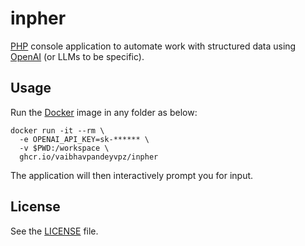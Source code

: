 # inpher

[PHP](https://www.php.net/) console application to automate work with structured data using [OpenAI](https://openai.com/) (or LLMs to be specific).

## Usage

Run the [Docker](https://www.docker.com/) image in any folder as below:

```shell
docker run -it --rm \
  -e OPENAI_API_KEY=sk-****** \
  -v $PWD:/workspace \
  ghcr.io/vaibhavpandeyvpz/inpher
```

The application will then interactively prompt you for input.

## License

See the [LICENSE](LICENSE) file.
